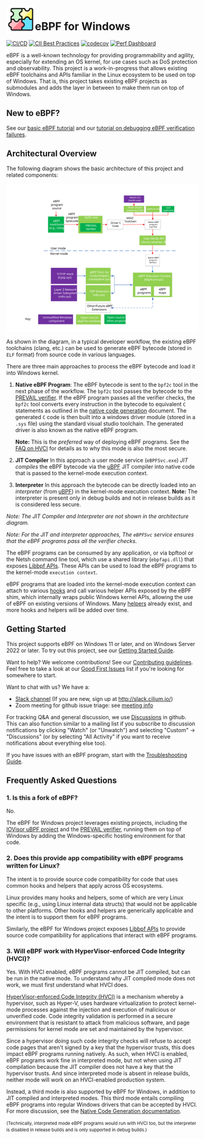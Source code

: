 <img src="docs/eBPF%20logo%20png%20800px.png" width=75 height=75 align=left />

# eBPF for Windows

[![CI/CD](https://github.com/microsoft/ebpf-for-windows/actions/workflows/cicd.yml/badge.svg?branch=main&event=schedule)](https://github.com/microsoft/ebpf-for-windows/actions/workflows/cicd.yml?query=event%3Aschedule++)
[![CII Best Practices](https://bestpractices.coreinfrastructure.org/projects/5742/badge)](https://bestpractices.coreinfrastructure.org/projects/5742)
[![codecov](https://codecov.io/gh/microsoft/ebpf-for-windows/branch/main/graph/badge.svg?token=TXa0UAMvYf)](https://codecov.io/gh/microsoft/ebpf-for-windows)
[![Perf Dashboard](https://img.shields.io/static/v1?label=Performance&message=Dashboard&color=blue)](https://bpfperformancegrafana.azurewebsites.net/public-dashboards/3826972d0ff245158b6df21d5e6868a9?orgId=1)

eBPF is a well-known technology for providing programmability and agility, especially for extending an
OS kernel, for use cases such as DoS protection and observability. This project is a work-in-progress that
allows existing eBPF
toolchains and APIs familiar in the Linux ecosystem to be used on top of Windows.  That is, this project
takes existing eBPF projects as submodules and adds the layer in between to make them run on top of Windows.

## New to eBPF?

See our [basic eBPF tutorial](docs/tutorial.md) and our
[tutorial on debugging eBPF verification failures](docs/debugging.md).

## Architectural Overview

The following diagram shows the basic architecture of this project and related components:

![Architectural Overview](docs/ArchitectureDiagram.svg)

As shown in the diagram, in a typical developer workflow, the existing eBPF toolchains (clang, etc.)
can be used to generate eBPF bytecode (stored in `ELF` format) from source code in various languages.

There are three main approaches to process the eBPF bytecode and load it into Windows kernel.

1. **Native eBPF Program**:
The eBPF bytecode is sent to the `bpf2c` tool in the next phase of the workflow. The `bpf2c` tool passes the
bytecode to the [PREVAIL verifier](https://github.com/vbpf/ebpf-verifier). If the eBPF program passes all the verifier checks,
the `bpf2c` tool converts every instruction in the bytecode to equivalent `C` statements as outlined in the
[native code generation](docs/NativeCodeGeneration.md) document. The generated `C` code is then built into a windows driver
module (stored in a `.sys` file) using the standard visual studio toolchain. The generated driver is also known as the native eBPF program.

   **Note:** This is the *preferred* way of deploying eBPF programs.
   See the [FAQ on HVCI](readme.md#3-will-ebpf-work-with-hypervisor-enforced-code-integrity-hvci) for details as to why this mode is
   also the most secure.

1. **JIT Compiler**
In this approach a user mode service (`eBPFSvc.exe`) *JIT compiles* the eBPF bytecode via the [uBPF](https://github.com/iovisor/ubpf) JIT compiler
into native code that is passed to the kernel-mode execution context.

1. **Interpreter**
In this approach the bytecode can be directly loaded into an *interpreter* (from [uBPF](https://github.com/iovisor/ubpf)) in the
kernel-mode execution context.
       **Note:** The interpreter is present only in debug builds and not in release builds as it is considered less secure.

*Note: The JIT Compiler and Interpreter are not shown in the architecture diagram.*

*Note: For the JIT and interpreter approaches, The `eBPFSvc` service ensures that the eBPF programs pass all the verifier checks.*

The eBPF programs can be consumed by any application, or via bpftool or the Netsh command line tool, which use a shared library (`ebpfapi.dll`) that exposes [Libbpf APIs](https://github.com/libbpf/libbpf). These APIs can be used to load the
eBPF programs to the kernel-mode `execution context`.

eBPF programs that are loaded into the kernel-mode execution context can attach to various
[hooks](https://microsoft.github.io/ebpf-for-windows/ebpf__structs_8h.html#a0f8242763b15ec665eaa47c6add861a0)
and call various helper APIs exposed by the eBPF shim,
which internally wraps public Windows kernel APIs, allowing the use of eBPF on existing versions of Windows.
Many [helpers](https://microsoft.github.io/ebpf-for-windows/bpf__helper__defs_8h.html)
already exist, and more hooks and helpers will be added over time.

## Getting Started

This project supports eBPF on Windows 11 or later, and on Windows Server 2022 or later.
To try out this project, see our [Getting Started Guide](docs/GettingStarted.md).

Want to help?  We welcome contributions!  See our [Contributing guidelines](CONTRIBUTING.md).
Feel free to take a look at our [Good First Issues](https://github.com/microsoft/ebpf-for-windows/labels/good%20first%20issue)
list if you're looking for somewhere to start.

Want to chat with us?  We have a:
* [Slack channel](https://cilium.slack.com/messages/ebpf-for-windows) (If you are new, sign up at http://slack.cilium.io/)
* Zoom meeting for github issue triage: see [meeting info](https://github.com/microsoft/ebpf-for-windows/discussions/427)

For tracking Q&A and general discussion, we use [Discussions](https://github.com/microsoft/ebpf-for-windows/discussions)
in github.  This can also function similar to a mailing list if you subscribe to discussion notifications by
clicking "Watch" (or "Unwatch") and selecting "Custom" -> "Discussions" (or by selecting "All Activity" if
you want to receive notifications about everything else too).

If you have issues with an eBPF program, start with the [Troubleshooting Guide](docs/TroubleshootingGuide.md).

## Frequently Asked Questions

### 1. Is this a fork of eBPF?

No.

The eBPF for Windows project leverages existing projects, including
the [IOVisor uBPF project](https://github.com/iovisor/ubpf) and
the [PREVAIL verifier](https://github.com/vbpf/ebpf-verifier),
running them on top of Windows by adding the Windows-specific hosting environment for that code.

### 2. Does this provide app compatibility with eBPF programs written for Linux?

The intent is to provide source code compatibility for code that uses common
hooks and helpers that apply across OS ecosystems.

Linux provides many hooks and helpers, some of which are very Linux specific (e.g., using
Linux internal data structs) that would not be applicable to other platforms.
Other hooks and helpers are generically applicable and the intent is to support them for eBPF
programs.

Similarly, the eBPF for Windows project exposes [Libbpf APIs](https://github.com/libbpf/libbpf)
to provide source code compatibility for applications that interact with eBPF programs.

### 3. Will eBPF work with HyperVisor-enforced Code Integrity (HVCI)?

Yes. With HVCI enabled, eBPF programs cannot be JIT compiled, but can be run in the native mode.
To understand why JIT compiled mode does not work, we must first understand what HVCI does.

[HyperVisor-enforced Code Integrity (HVCI)](https://techcommunity.microsoft.com/t5/windows-insider-program/virtualization-based-security-vbs-and-hypervisor-enforced-code/m-p/240571)
is a mechanism
whereby a hypervisor, such as Hyper-V, uses hardware virtualization to protect kernel-mode processes against
the injection and execution of malicious or unverified code. Code integrity validation is performed in a secure
environment that is resistant to attack from malicious software, and page permissions for kernel mode are set and
maintained by the hypervisor.

Since a hypervisor doing such code integrity checks will refuse to accept code pages that aren't signed by
a key that the hypervisor trusts, this does impact eBPF programs running natively.  As such, when HVCI
is enabled, eBPF programs work fine in interpreted mode, but not when using JIT compilation because the JIT
compiler does not have a key that the hypervisor trusts.  And since interpreted
mode is absent in release builds, neither mode will work on an HVCI-enabled production system.

Instead, a third mode is also supported by eBPF for Windows, in addition to JIT compiled and interpreted modes.
This third mode entails compiling eBPF programs into regular Windows drivers that can be accepted by HVCI.
For more discussion, see the [Native Code Generation documentation](docs/NativeCodeGeneration.md).

<small>(Technically, interpreted mode eBPF programs would run with HVCI too, but the interpreter is disabled in release builds
and is only supported in debug builds.)</small>
